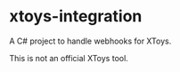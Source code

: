 # xtoys-integration

A C# project to handle webhooks for XToys.

This is not an official XToys tool.
